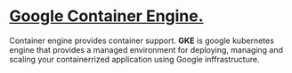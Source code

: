 # [Google Container Engine.](https://cloud.google.com/kubernetes-engine/docs/concepts/kubernetes-engine-overview#:~:text=Google%20Kubernetes%20Engine%20(GKE)%20provides,together%20to%20form%20a%20cluster.)

Container engine provides container support. **GKE** is google kubernetes engine that provides a managed environment for deploying, managing and scaling your containerrized application using Google inffrastructure.
